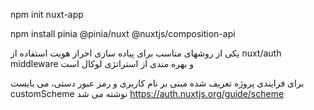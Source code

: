 <!-- https://nuxtjs.org/docs/get-started/installation -->
npm init nuxt-app <project-name>

<!-- https://pinia.vuejs.org/ssr/nuxt.html -->
npm install pinia @pinia/nuxt @nuxtjs/composition-api


یکی از روشهای مناسب برای پیاده سازی احراز هویت استفاده از
nuxt/auth middleware
و بهره مندی از استراتژی لوکال است

برای فرایندی پروژه تعریف شده مبنی بر نام کاربری و رمز عبور دستی، می بایست
customScheme
نوشته می شد
https://auth.nuxtjs.org/guide/scheme
